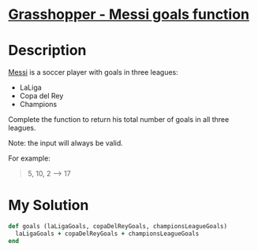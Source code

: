 # [Grasshopper - Messi goals function](https://www.codewars.com/kata/55f73be6e12baaa5900000d4)

# Description
[Messi](https://en.wikipedia.org/wiki/Lionel_Messi) is a soccer player with goals in three leagues:

* LaLiga
* Copa del Rey
* Champions

Complete the function to return his total number of goals in all three leagues.

Note: the input will always be valid.

For example:
>5, 10, 2  -->  17

# My Solution
```ruby
def goals (laLigaGoals, copaDelReyGoals, championsLeagueGoals)
  laLigaGoals + copaDelReyGoals + championsLeagueGoals
end
```
